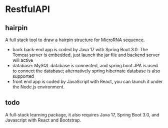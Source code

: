 # RestfulAPI
## hairpin
A full stack tool to draw a hairpin structure for MicroRNA sequence.

- back back-end app is coded by Java 17 with Spring Boot 3.0. The Tomcat server is embedded, just launch the jar file and backend server will active
- database: MySQL database is connected, and spring boot JPA is used to connect the database; alternatively  spring hibernate database is also supported
- front end app is coded by JavaScript with React, you can launch it under the Node.js environment.

## todo
A full-stack learning package, it also requires Java 17, Spring Boot 3.0, and Javascript with React and Bootstrap. 
